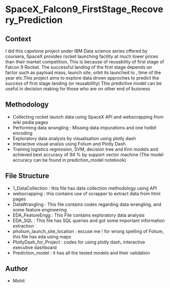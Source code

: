 # SpaceX_Falcon9_FirstStage_Recovery_Prediction
## Context
I did this capstone project under IBM Data science series offered by coursera, SpaceX provides rocket launching facility at much lower prices than their market competition, This is because of reusability of first stage of Falcon 9 Rocket. The successful landing of the first stage depends on factor such as payload mass, launch site, orbit its launched to , time of the year etc.This project aims to explore data driven  approches to predict the success of first stage landing (or reusabiility)
This predictive model can be useful in decision making for those who are on other end of buisness
## Methodology 
* Collecting rocket launch data using SpaceX API and webscrapping from wiki pedia pages
* Performing data wrangling : Missing data impurations and one hotbit encoding
* Exploratory data analysis  by visualisation using plotly dash
* Interactive visual analsis using Folium and Plotly Dash 
* Training logistics regression, SVM, decision tree and Knn models and achieved best accuracy of 94 % by support vector machine (The model accuracy can be found in prediction_model notebook)


## File Structure
* 1_DataCollection : this file has data collection methodology using API
* webscrapping : this contains use of scrapper to extract data from html pages
* DataWrangling : This file contains codes regarding data wrangling, and some feature engineering
* EDA_FeatureEngg : This File contains exploratory data analysis
* EDA_SQL : This file has SQL queries and got some important information extraction
* pholium_launch_site_location : excuse me ! for wrong spelling of Folium, this file has eda using maps
* PlotlyDash_for_Project : codes for using plotly dash, interactive executive dashboard
* Prediction_model : it has all the tested models and their validation
## Author 
* Mohit
